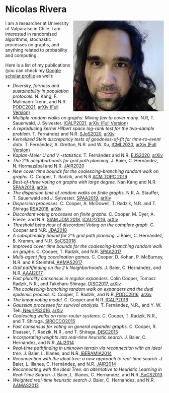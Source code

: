 <h1>Nicolas Rivera</h1>


<img align="right" src="mepicture.webp" />
I am a researcher at University of Valparaíso in Chile. I am interested in randomised algorithms, stochastic processes on graphs, and anything related to probability and computing.

Here is a list of my publications (you can check my <a href="https://scholar.google.co.uk/citations?user=7yULPkgAAAAJ&hl=en"> Google scholar profile</a> as well):

- *Diversity, fairness and sustainability in population protocols.* N. Kang, F. Mallmann-Trenn, and N.R. <a href="https://dl.acm.org/doi/10.1145/3465084.3467940"> PODC2021</a>, <a href="https://arxiv.org/abs/2105.09926"> arXiv (Full Version)</a> 
- *Multiple random walks on graphs: Mixing few to cover many.* N.R, T. Sauerwald, J. Sylvester. <a href="https://drops.dagstuhl.de/opus/volltexte/2021/14176/"> ICALP2021</a>, <a href="https://arxiv.org/abs/2011.07893"> arXiv (Full Version)</a> 
- *A reproducing kernel Hilbert space log-rank test for the two-sample problem.*  T. Fernández and N.R. <a href="https://onlinelibrary.wiley.com/doi/abs/10.1111/sjos.12496"> SJoS2020</a>, <a href="https://arxiv.org/abs/1904.05187"> arXiv </a> 
- *Kernelized Stein discrepancy tests of goodness-of-fit for time-to-event data.* T. Fernández, A. Gretton, N.R. and W. Xu, <a href="https://proceedings.mlr.press/v119/fernandez20a.html"> ICML2020</a>, <a href="https://arxiv.org/abs/2008.08397"> arXiv (Full Version) </a> 
- *Kaplan-Meier U and V -statistics.* T. Fernández and N.R. <a href="https://projecteuclid.org/journals/electronic-journal-of-statistics/volume-14/issue-1/Kaplan-Meier-V--and-U-statistics/10.1214/20-EJS1704.full"> EJS2020</a>, <a href="https://arxiv.org/abs/1810.04806"> arXiv </a> 
- *The 2^k neighborhoods for grid path planning*. J. Baier, C. Hernández,  N. Hormazábal and N.R. <a href="https://jair.org/index.php/jair/article/view/11383"> JAIR2020</a>
- *New cover time bounds for the coalescing-branching random walk on graphs.* C. Cooper, T. Radzik, and N.R <a href="https://dl.acm.org/doi/10.1145/3364206"> ACM TOPC 2019</a>
- *Best-of-three voting on graphs with large degree.* Nan Kang and N.R. <a href="https://dl.acm.org/doi/10.1145/3323165.3323207"> SPAA2019</a>, <a href="https://arxiv.org/abs/1903.09524"> arXiv </a> 
- *The dispersion time of random walks on finite graphs.*  N.R, A. Stauffer, T. Sauerwald and J. Sylvester. <a href="https://dl.acm.org/doi/10.1145/3323165.3323204"> SPAA2019</a>, <a href="https://arxiv.org/abs/1808.09219"> arXiv </a> 
- *Dispersion processes.*  C. Cooper, A. McDowell, T. Radzik, N.R. and T. Shiraga <a href="https://onlinelibrary.wiley.com/doi/abs/10.1002/rsa.20822"> RSA2018</a>, <a href="https://arxiv.org/abs/1712.03389"> arXiv </a> 
- *Discordant voting processes on finite graphs.* C. Cooper, M. Dyer,  A. Frieze, and N.R. <a href="https://epubs.siam.org/doi/abs/10.1137/16M1105979"> SIAM JDM 2018</a>, <a href="https://drops.dagstuhl.de/opus/volltexte/2016/6289/"> ICALP2016</a>, <a href="https://arxiv.org/abs/1604.06884"> arXiv </a> 
- *Threshold behaviour of discordant Voting on the complete graph.*  C. Cooper and N.R. <a href="https://www.sciencedirect.com/science/article/abs/pii/S1570866718301242"> JDA2018</a> 
- *A suboptimality bound for 2^k grid path planning.* J.Baier, C. Hernández, B. Kramm, and N.R. <a href="https://ojs.aaai.org/index.php/SOCS/article/view/18459"> SoCS2018</a>
- *Improved cover time bounds for the coalescing-branching random walk on graphs.* C. Cooper, T. Radzik, and N.R. <a href="https://dl.acm.org/doi/abs/10.1145/3087556.3087564"> SPAA2017</a>
- *Multi-agent flag coordination games.*  C. Cooper, D. Kohan, P. McBurney, N.R. and K Steinhfel.<a href="https://dl.acm.org/doi/10.5555/3091125.3091324"> AAMAS2017</a>
- *Grid pathfinding on the 2 k Neighborhoods.* J. Baier, C. Hernández, and N.R.<a href="https://aaai.org/ocs/index.php/AAAI/AAAI17/paper/view/15014"> AAAI2017</a>
- *Fast plurality consensus in regular expanders.* Colin Cooper, Tomasz Radzik, N.R., and Takeharu Shiraga. <a href="https://drops.dagstuhl.de/opus/volltexte/2017/7977/"> DISC2017</a>, <a href="https://arxiv.org/abs/1605.08403"> arXiv </a> 
- *The coalescing-branching random walk on expanders and the dual epidemic process.* C. Cooper, T. Radzik, and N.R.<a href="https://dl.acm.org/doi/10.1145/2933057.2933119"> PODC2016</a>, <a href="https://arxiv.org/abs/1602.05768"> arXiv </a> 
- *The linear voting model.* C. Cooper and N.R.<a href="https://drops.dagstuhl.de/opus/volltexte/2016/6288/"> ICALP2016</a> 
- *Gaussian processes for survival analysis.* T. Fernández, N.R., and Y. W. Teh.<a href="https://dl.acm.org/doi/10.5555/3157382.3157658"> NeurIPS2016</a>, <a href="https://arxiv.org/abs/1611.00817"> arXiv </a> 
- *Coalescing walks on rotor-router systems.* C. Cooper, T. Radzik, N.R., and T. Shiraga.<a href="https://dl.acm.org/doi/abs/10.1007/978-3-319-25258-2_31"> SIROCCO2015</a>
- *Fast consensus for voting on general expander graphs.* C. Cooper, R. Elsasser, T. Radzik, N.R., and T. Shiraga.<a href="https://link.springer.com/chapter/10.1007/978-3-662-48653-5_17"> DISC2015</a>
- *Incorporating weights into real-time heuristic search.* J. Baier, C. Hernández, and N.R.<a href="https://www.sciencedirect.com/science/article/pii/S0004370215000545"> AIJ2014</a>
- *Real-time pathfinding in unknown terrain via reconnection with an ideal tree.* J. Baier, L. Illanes, and N.R.<a href="https://link.springer.com/chapter/10.1007%2F978-3-319-12027-0_6"> IBERAMIA2014</a> 
- *Reconnection with the ideal tree: a new approach to real-time search.* J. Baier,  L. Illanes, C. Hernández, and N.R.<a href="https://www.jair.org/index.php/jair/article/view/10884"> JAIR2014</a>
- *Reconnecting with the Ideal Tree: an alternative to Heuristic Learning in Real-Time Search.* J. Baier, L. Illanes,
C. Hernandez, and N.R.<a href="https://ojs.aaai.org/index.php/SOCS/article/view/18300"> SoCS2013</a>
- *Weighted real-time heuristic search* J. Baier, C. Hernandez, and N.R.<a href="http://www.ifaamas.org/Proceedings/aamas2013/docs/p579.pdf"> AAMAS2013</a>


